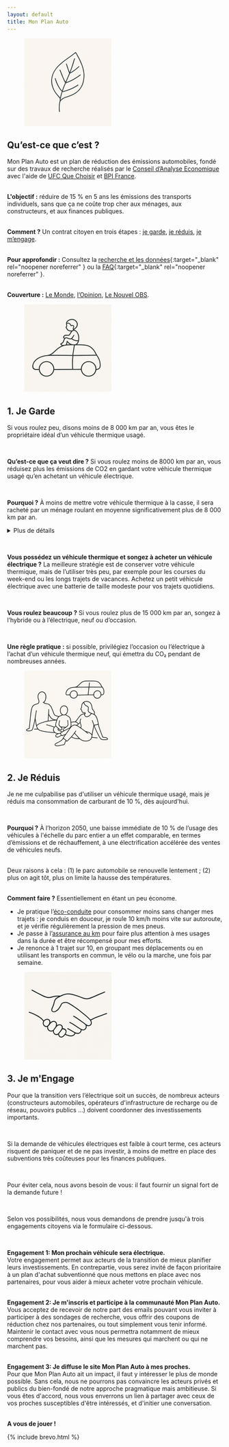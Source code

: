 ```yaml
---
layout: default
title: Mon Plan Auto
---
```


<!-- JS: Generic Toggle Handler -->
<script>
  function toggleSection(button) {
    const targetId = button.getAttribute('data-target');
    const section = document.getElementById(targetId);
    if (section) {
      section.classList.toggle('hidden');
    }
  }
</script>




<!-- Qu’est-ce que c’est ? -->

<div markdown="1" class="bg-white rounded-xl shadow p-8 mb-8 border-b-4 
border-mpa-orange">

<div class="flex items-center mb-4">
    <figure class="inline-block mr-4">
      <img src="./assets/images/leaf_small.png" alt="Icon" 
class="w-24 rounded-xl">
    </figure>
    <h2 class="text-3xl font-bold">Qu’est-ce que c’est ?</h2>
  </div>

Mon Plan Auto est un plan de réduction des émissions automobiles, fondé sur 
des 
 travaux de recherche réalisés par le
<a target="_blank" rel="noopener noreferrer" href="https://www.cae-eco.fr">Conseil d’Analyse Economique</a> avec l'aide de <a target="_blank" 
rel="noopener noreferrer" 
href="https://www.quechoisir.org/"> UFC Que 
Choisir</a> et <a  target="_blank" rel="noopener noreferrer" 
href="https://flash.bpifrance.fr"> BPI France</a>.<br><br>

<b>L'objectif :</b> réduire de 15 % en 5 ans les émissions des transports 
individuels, sans que ça ne coûte trop cher aux ménages, aux constructeurs, 
et aux finances publiques. <br><br>

<b>Comment ?</b> Un contrat citoyen en trois étapes : [je 
garde](#je-garde), [je réduis](#je-reduis), [je m’engage](#je-mengage). 
<br><br>

<b>Pour approfondir :</b>
Consultez la [recherche et les données](./data){:target="_blank" 
rel="noopener noreferrer" } ou la [FAQ](./faq){:target="_blank" 
rel="noopener noreferrer" }.<br><br>

<b>Couverture :</b> <a href="https://www.lemonde.fr/economie/article/2025/07/01/le-grand-plongeon-du-marche-automobile-francais_6617223_3234.html">Le Monde</a>, 
<a href="https://www.lopinion.fr/economie/dans-les-transports-loccasion-fait-la-transition-ecologique">l’Opinion</a>, 
<a href="https://www.nouvelobs.com/economie/20250704.
OBS105601/la-bascule-vers-la-voiture-electrique-ce-n-est-pas-automatique.
html">Le Nouvel OBS</a>.
</div>

<!-- Je Garde -->

<div markdown="1" class="flex flex-col gap-8 mb-12">
  <div markdown="1" class="flex-1 bg-white rounded-xl shadow p-6 border-b-4 
border-mpa-teal" id="je-garde">


<div class="flex items-center mb-4">
    <figure class="inline-block mr-4">
      <img src="./assets/images/child_on_car_small.png" alt="Icon" 
class="w-24 rounded-full">
    </figure>
    <h2 class="text-3xl font-bold">1. Je Garde</h2>
  </div>
 

<p>Si vous roulez peu, disons moins de 8 000 km par an, vous êtes le   
propriétaire idéal d’un véhicule thermique usagé.</p> <br>

<p><b> Qu’est-ce que ça veut dire ?</b> Si vous roulez moins de 8000 km par 
an, vous réduisez plus les émissions de CO2 en gardant votre véhicule 
thermique usagé qu’en achetant un  véhicule électrique.</p><br> 

<p><b>Pourquoi ?</b> À moins de mettre votre véhicule thermique à la casse, 
il sera racheté par un ménage 
roulant en moyenne significativement plus de 8 000 km par an. 
<details>
  <summary class="cursor-pointer text-mpa-slate">Plus de détails</summary>
  Le seuil exact dépend de votre véhicule thermique, de son âge, et du 
véhicule alternatif que vous achèteriez. 8 000 km par an est une 
approximation plutôt conservatrice. Dans les semaines qui viennent, nous 
mettrons en place un simulateur vous permettant d'évaluer votre 
situation plus 
précisément.
</details>
</p><br>

  <p><b>Vous possédez un véhicule thermique et songez à acheter un véhicule 
électrique&nbsp;?</b> La meilleure stratégie est de conserver votre véhicule 
thermique, mais de l’utiliser très peu, par exemple pour les courses du 
week-end ou les longs trajets de vacances. Achetez un petit véhicule 
électrique avec une batterie de taille modeste pour vos trajets quotidiens.</p><br>
 

  <p><b>Vous roulez beaucoup ?</b> Si vous roulez plus de 15 000 km par an, 
songez  à l’hybride ou à l’électrique, neuf ou d’occasion.</p><br> 


<p><b>Une règle pratique :</b> si possible, privilégiez l’occasion ou 
l’électrique à l’achat d’un véhicule thermique neuf, qui émettra du CO₂ pendant de nombreuses années.</p>
</div>

<!-- Je Reduis -->


  <div class="flex-1 bg-white rounded-xl shadow p-6 border-b-4 
border-mpa-orange" id="je-reduis">
   <div class="flex items-center mb-4">
    <figure class="inline-block mr-4">
      <img src="./assets/images/chilling_small.png" alt="Icon" 
class="w-24 rounded-xl">
    </figure>
    <h2 class="text-3xl font-bold">2. Je Réduis</h2>
  </div>

<p>
Je ne me culpabilise pas d'utiliser un véhicule thermique usagé, mais je 
réduis ma consommation de carburant de 10 %, dès aujourd'hui.</p><br>

<p><b>Pourquoi ?</b> À l’horizon 2050, une baisse immédiate de 10 % de 
l’usage des véhicules à l'échelle du parc entier a un effet comparable, en 
termes d’émissions et de réchauffement, à une électrification accélérée des 
ventes de véhicules neufs. <br><br>

Deux raisons à cela : (1) le parc automobile se renouvelle lentement ; (2) 
plus on agit 
tôt, plus on limite la hausse des températures. <br><br>


  <p><strong>Comment faire ?</strong> Essentiellement en étant un peu économe.
</p>
  <ul class="list-disc list-inside ml-4">
    <li>Je pratique l’<a href="https://fr.wikipedia.
org/wiki/%C3%89coconduite" target="_blank" rel="noopener 
noreferrer">éco-conduite</a> pour consommer moins sans changer mes trajets 
: je conduis en douceur, je roule 10 km/h moins vite sur autoroute, et je 
vérifie régulièrement la pression de mes pneus.
</li>
    <li>Je passe à l’<a 
href="https://fr.wikipedia.org/wiki/Assurance_au_kilom%C3%A8tre"  
target="_blank" rel="noopener noreferrer">assurance au km</a> pour faire plus 
attention à mes 
usages 
dans la durée et être récompensé pour mes efforts.</li>
    <li>Je renonce à 1 trajet sur 10, en groupant mes déplacements ou en 
utilisant les transports en commun, le vélo ou la marche, une fois par semaine.
</li>

  </ul>

 
<!-- refs
https://fr.wikipedia.org/wiki/%C3%89coconduite
https://www.quechoisir.org/conseils-voiture-10-regles-pour-consommer-moins-de-carburant-n8771/
https://formation-securite-routiere.fr/formation-risque-routier/formations-eco-conduite/
https://eco-drive-performance.fr/ --!>

</div>

<!-- Je m'Engage -->


  <div class="flex-1 bg-white rounded-xl shadow p-6 border-b-4 
border-mpa-teal" id="je-reduis">
   <div class="flex items-center mb-4">
    <figure class="inline-block mr-4">
      <img src="./assets/images/hands_small.png" alt="Icon" 
class="w-24 rounded-full">
    </figure>
    <h2 class="text-3xl font-bold">3. Je m'Engage</h2>
  </div>
    
<p>Pour que la transition vers l’électrique soit un succès, de nombreux 
acteurs (constructeurs automobiles, opérateurs d'infrastructure de recharge 
ou de 
réseau, pouvoirs publics ...) doivent coordonner des investissements 
importants.</p><br>

<p>Si la demande de véhicules électriques est faible à court terme, ces 
acteurs risquent de paniquer et de ne pas investir, à moins de mettre en 
place des subventions très coûteuses pour les finances publiques.</p><br> 

<p>Pour éviter cela, nous avons besoin de vous: il faut fournir un signal 
fort de la 
demande future !</p><br>

<p>Selon vos possibilités, nous vous demandons de prendre jusqu'à trois 
engagements citoyens via le formulaire ci-dessous.</p><br>

<b> Engagement 1: Mon prochain véhicule sera électrique.
</b><br>
Votre engagement permet aux acteurs de la transition de mieux planifier leurs 
investissements. En contrepartie, vous serez invité de façon prioritaire à un 
plan d'achat subventionné que nous mettons en place avec nos partenaires, 
pour vous aider à mieux acheter votre prochain véhicule.
<br><br>

<b> Engagement 2: Je m'inscris et participe à la communauté Mon Plan Auto.</b> 
<br>
Vous acceptez de recevoir de notre part des emails pouvant vous 
inviter à participer à des sondages de recherche, vous offrir 
des coupons de réduction 
chez nos partenaires, ou tout simplement vous tenir informé. Maintenir 
le contact avec vous nous permettra notamment de mieux comprendre vos besoins, 
ainsi que 
les mesures qui marchent ou qui ne marchent pas.
<br><br>

<b> Engagement 3: Je diffuse le site Mon Plan Auto à mes proches.</b> <br>
Pour que Mon Plan Auto ait un impact, il faut y intéresser le plus de monde 
possible. Sans cela, nous ne pourrons pas convaincre les acteurs privés et 
publics du bien-fondé de notre approche   pragmatique mais ambitieuse. 
Si vous êtes d'accord, nous vous enverrons un lien à partager avec ceux de 
vos proches susceptibles d'être intéressés, et d'initier une conversation.
<br><br>

<b>A vous de jouer !</b> <br>

{% include brevo.html %}
</div>

